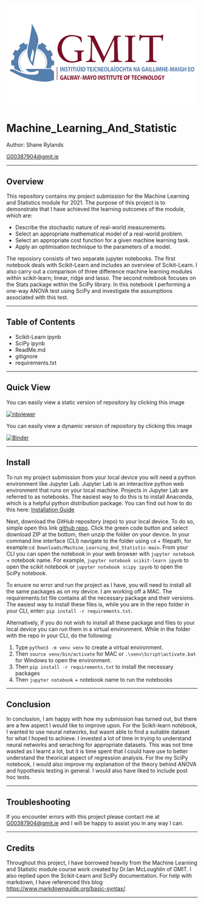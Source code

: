 ![GMIT_Logo.png](img/gmit-logo.png)
# Machine_Learning_And_Statistic

Author: Shane Rylands

G00387904@gmit.ie
***

## Overview

This repository contains my project submission for the Machine Learning and Statistics module for 2021. The purpose of this project is to demonstrate that I have achieved the learning outcomes of the module, which are:
- Describe the stochastic nature of real-world measurements.
- Select an appropriate mathematical model of a real-world problem.
- Select an appropriate cost function for a given machine learning task.
- Apply an optimisation technique to the parameters of a model.

The reposiory consists of two separate jupyter notebooks. The first notebook deals with Scikit-Learn and includes an overview of Scikit-Learn. I also carry out a comparison of three difference machine learning modules within scikit-learn; linear, ridge and lasso. The second notebook focuses on the Stats package within the SciPy library. In this notebook I performing a one-way ANOVA test using SciPy and investigate the assumptions associated with this test.

***

## Table of Contents

- Scikit-Learn ipynb
- SciPy ipynb
- ReadMe.md
- gitignore
- requirements.txt

***

## Quick View

You can easily view a static version of repository by clicking this image

[![nbviewer](https://raw.githubusercontent.com/jupyter/design/master/logos/Badges/nbviewer_badge.svg)](https://nbviewer.org/github/shaner1/Machine_Learning_And_Statistic/tree/main/)

You can easily view a dynamic version of repository by clicking this image

[![Binder](https://mybinder.org/badge_logo.svg)](https://mybinder.org/v2/gh/shaner1/Machine_Learning_And_Statistic/HEAD?labpath=scikit-learn.ipynb)

***

## Install

To run my project submission from your local device you will need a python environment like Jupyter Lab. Jupyter Lab is an interactive python web environment that runs on your local machine. Projects in Jupyter Lab are referred to as notebooks. The easiest way to do this is to install Anaconda, which is a helpful python distribution package. You can find out how to do this here: [Installation Guide](https://docs.anaconda.com/anaconda/install/index.html)

Next, download the GitHub repository (repo) to your local device. To do so, simple open this link [github repo](https://github.com/shaner1/Machine_Learning_And_Statistic). Click the green code button and select download ZIP at the bottom, then unzip the folder on your device. In your command line interface (CLI) navigate to the folder using `cd` + filepath, for example:`cd Downloads/Machine_Learning_And_Statistic-main`. From your CLI you can open the notebook in your web browser with `jupyter notebook` + notebook name. For example, `jupyter notebook scikit-learn ipynb` to open the scikit notebook or `jupyter notebook scipy ipynb` to open the SciPy notebook.


To enusre no error and run the project as I have, you will need to install all the same packages as on my device. I am working off a MAC. The requirements.txt file contains all the necessary package and their versions. The easiest way to install these files is, while you are in the repo folder in your CLI, enter: `pip install -r requirements.txt`.

Alternatively, if you do not wish to install all these package and files to your local device you can run them in a virtual environment. While in the folder with the repo in your CLI, do the following:

1. Type `python3 -m venv venv` to create a virtual environment.
2. Then `source venv/bin/activate` for MAC or `.\venv\Script\activate.bat` for Windows to open the environment.
3. Then `pip install -r requirements.txt` to install the necessary packages
4. Then `jupyter notebook` + notebook name to run the notebooks


***

## Conclusion

In conclusion, I am happy with how my submission has turned out, but there are a few aspect I would like to improve upon. For the Scikit-learn notebook, I wanted to use neural networks, but wasnt able to find a suitable dataset for what I hoped to achieve. I invested a lot of time in trying to understand neural networks and seraching for appropriate datasets. This was not time wasted as I learnt a lot, but it is time spent that I could have use to better understand the theorical aspect of regression analysis. For the my SciPy notebook, I would also improve my explanation of the theory behind ANOVA and hypothesis testing in general. I would also have liked to include post hoc tests.

***

## Troubleshooting

If you encounter errors with this project please contact me at [G00387904@gmit.ie](mailto) and I will be happy to assist you in any way I can.

***

## Credits

Throughout this project, I have borrowed heavily from the Machine Learning and Statistic module course work created by Dr.Ian McLoughlin of GMIT. I also replied upon the Scikit-Learn and SciPy documentation. For help with markdown, I have referenced this blog https://www.markdownguide.org/basic-syntax/.

***